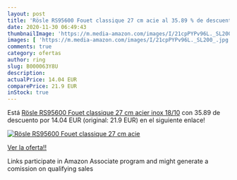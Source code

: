 ```yaml
---
layout: post
title: 'Rösle RS95600 Fouet classique 27 cm acie al 35.89 % de descuento'
date: 2020-11-30 06:49:43
thumbnailImage: 'https://m.media-amazon.com/images/I/21cpPYPv96L._SL200_.jpg'
images: [ 'https://m.media-amazon.com/images/I/21cpPYPv96L._SL200_.jpg' ]
comments: true
category: ofertas
author: ring
slug: B000063Y8U
description:
actualPrice: 14.04 EUR
comparePrice: 21.9 EUR
inStock: true
---
```


Está [Rösle RS95600 Fouet classique 27 cm acier inox 18/10](https://www.amazon.fr/dp/B000063Y8U/?tag=tolees0d-21) con 35.89 de descuento por 14.04 EUR (original: 21.9 EUR) en el siguiente enlace!

[![Rösle RS95600 Fouet classique 27 cm acie](https://m.media-amazon.com/images/I/21cpPYPv96L._SL200_.jpg)](https://www.amazon.fr/dp/B000063Y8U/?tag=tolees0d-21)

[Ver la oferta!!](https://www.amazon.fr/dp/B000063Y8U/?tag=tolees0d-21)

Links participate in Amazon Associate program and might generate a comission on qualifying sales


